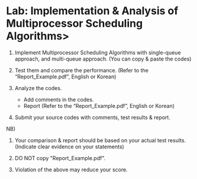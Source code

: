 # Lab: Implementation & Analysis of Multiprocessor Scheduling Algorithms>

1. Implement Multiprocessor Scheduling Algorithms with single-queue approach, and multi-queue approach. (You can copy & paste the codes)

2. Test them and compare the performance. (Refer to the “Report_Example.pdf”, English or Korean)

3. Analyze the codes.
    - Add comments in the codes.
    - Report (Refer to the “Report_Example.pdf”, English or Korean)

4. Submit your source codes with comments, test results & report.

NB) 
1. Your comparison & report should be based on your actual test results. (Indicate clear evidence on your statements)

2. DO NOT copy "Report_Example.pdf".

3. Violation of the above may reduce your score.